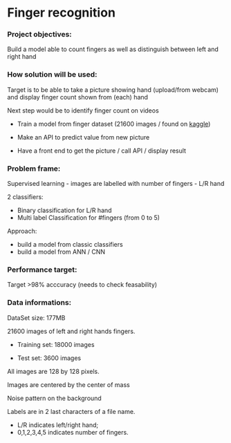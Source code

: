 # Finger recognition

### Project objectives:

Build a model able to count fingers as well as distinguish between left and right hand

### How solution will be used:

Target is to be able to take a picture showing hand (upload/from webcam) and display finger count shown from (each) hand

Next step would be to identify finger count on videos

- Train a model from finger dataset (21600 images / found on [kaggle](https://www.kaggle.com/koryakinp/fingers))

- Make an API to predict value from new picture

- Have a front end to get the picture / call API / display result

### Problem frame:

Supervised learning - images are labelled with number of fingers - L/R hand

2 classifiers:

- Binary classification for L/R hand
- Multi label Classification for #fingers (from 0 to 5) 

Approach:

- build a model from classic classifiers
- build a model from ANN / CNN

### Performance target:

Target >98% acccuracy (needs to check feasability)

### Data informations:

DataSet size: 177MB

21600 images of left and right hands fingers. 

- Training set: 18000 images 

- Test set: 3600 images 

All images are 128 by 128 pixels. 

Images are centered by the center of mass 

Noise pattern on the background

Labels are in 2 last characters of a file name. 

- L/R indicates left/right hand; 
- 0,1,2,3,4,5 indicates number of fingers.